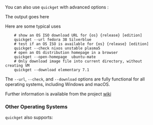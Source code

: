 You can also use `quickget` with advanced options :

<!-- [[[cog
import subprocess

import cog
# cannot use check_result() because of non-zero return
result=subprocess.run(["./get_quickget_help"], capture_output=True, text=True)
help=result.stdout
cog.out(f"\n``` text\n{help}\n```\n")
]]] -->

The output goes here

<!-- [[[end]]] -->


Here are some typical uses

``` shell
    # show an OS ISO download URL for {os} {release} [edition]
    quickget --url fedora 38 Silverblue
    # test if an OS ISO is available for {os} {release} [edition]
    quickget --check nixos unstable plasma5
    # open an OS distribution homepage in a browser
    quickget --open-homepage  ubuntu-mate
    # Only download image file into current directory, without creating VM
    quickget --download elementary 7.1
```

The `--url`, `--check`, and `--download` options are fully
functional for all operating systems, including Windows and macOS.

Further information is available from the project [wiki](https://github.com/quickemu-project/quickemu/wiki/06-Advanced-quickget-features)

### Other Operating Systems

`quickget` also supports:
